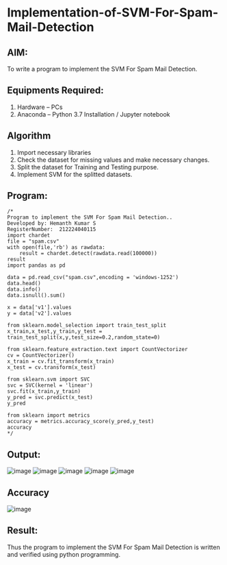 # Implementation-of-SVM-For-Spam-Mail-Detection

## AIM:
To write a program to implement the SVM For Spam Mail Detection.

## Equipments Required:
1. Hardware – PCs
2. Anaconda – Python 3.7 Installation / Jupyter notebook

## Algorithm
1. Import necessary libraries
2. Check the dataset for missing values and make necessary changes.
3. Split the dataset for Training and Testing purpose.
4. Implement SVM for the splitted datasets.

## Program:
```
/*
Program to implement the SVM For Spam Mail Detection..
Developed by: Hemanth Kumar S
RegisterNumber:  212224040115
import chardet 
file = "spam.csv"
with open(file,'rb') as rawdata:
    result = chardet.detect(rawdata.read(100000))
result
import pandas as pd

data = pd.read_csv("spam.csv",encoding = 'windows-1252')
data.head()
data.info()
data.isnull().sum()

x = data['v1'].values
y = data['v2'].values

from sklearn.model_selection import train_test_split
x_train,x_test,y_train,y_test = train_test_split(x,y,test_size=0.2,random_state=0)

from sklearn.feature_extraction.text import CountVectorizer
cv = CountVectorizer()
x_train = cv.fit_transform(x_train)
x_test = cv.transform(x_test)

from sklearn.svm import SVC
svc = SVC(kernel = 'linear')
svc.fit(x_train,y_train)
y_pred = svc.predict(x_test)
y_pred

from sklearn import metrics
accuracy = metrics.accuracy_score(y_pred,y_test)
accuracy
*/
```

## Output:
![image](https://github.com/user-attachments/assets/5c80df7f-a00c-44b9-96a1-d243e174f925)
![image](https://github.com/user-attachments/assets/4000e530-316a-42d8-95bc-8b6df90ba276)
![image](https://github.com/user-attachments/assets/234af8a3-9cc5-4fa8-9c18-766360c04629)
![image](https://github.com/user-attachments/assets/24e8b703-03d0-4f6e-a569-8a75f144f447)
![image](https://github.com/user-attachments/assets/4fd019d5-e2fb-4b53-ba0b-313e6af82252)
## Accuracy
![image](https://github.com/user-attachments/assets/acb5201e-a2c6-4dd7-b4f1-03ded53a1f41)



## Result:
Thus the program to implement the SVM For Spam Mail Detection is written and verified using python programming.
